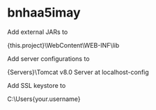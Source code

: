# bnhaa5imay

Add external JARs to

{this.project}\WebContent\WEB-INF\lib



Add server configurations to

{Servers}\Tomcat v8.0 Server at localhost-config



Add SSL keystore to

C:\Users\{your.username}